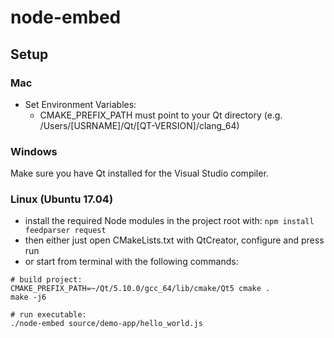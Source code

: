 # node-embed

## Setup

### Mac

* Set Environment Variables:
    - CMAKE_PREFIX_PATH must point to your Qt directory (e.g. /Users/[USRNAME]/Qt/[QT-VERSION]/clang_64)

### Windows

Make sure you have Qt installed for the Visual Studio compiler.

### Linux (Ubuntu 17.04)

* install the required Node modules in the project root with: `npm install feedparser request`
* then either just open CMakeLists.txt with QtCreator, configure and press run
* or start from terminal with the following commands:

```
# build project:
CMAKE_PREFIX_PATH=~/Qt/5.10.0/gcc_64/lib/cmake/Qt5 cmake .
make -j6

# run executable:
./node-embed source/demo-app/hello_world.js
```
